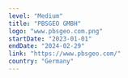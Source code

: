 ```yaml
---
level: "Medium"
title: "PBSGEO GMBH"
logo: "www.pbsgeo.com.png"
startDate: "2023-01-01"
endDate: "2024-02-29"
link: "https://www.pbsgeo.com/"
country: "Germany"
---
```

